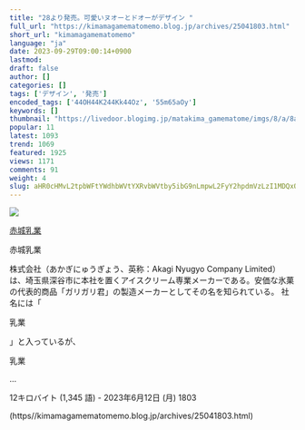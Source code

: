 ```yaml
---
title: "28より発売。可愛いヌオーとドオーがデザイン "
full_url: "https://kimamagamematomemo.blog.jp/archives/25041803.html"
short_url: "kimamagamematomemo"
language: "ja"
date: 2023-09-29T09:00:14+0900
lastmod: 
draft: false
author: []
categories: []
tags: ['デザイン', '発売']
encoded_tags: ['44OH44K244Kk44Oz', '55m65aOy']
keywords: []
thumbnail: "https://livedoor.blogimg.jp/matakima_gamematome/imgs/8/a/8ad8ccad.jpg"
popular: 11
latest: 1093
trend: 1069
featured: 1925
views: 1171
comments: 91
weight: 4
slug: aHR0cHMvL2tpbWFtYWdhbWVtYXRvbWVtby5ibG9nLmpwL2FyY2hpdmVzLzI1MDQxODAzLmh0bWw=
---
```


![](https://livedoor.blogimg.jp/matakima_gamematome/imgs/8/a/8ad8ccad.jpg)

<div><a title='赤城乳業' href='https//ja.wikipedia.org/wiki/%E8%B5%A4%E5%9F%8E%E4%B9%B3%E6%A5%AD' target='_blank'><p>赤城乳業</p></a> <p class='searchresult'><p>赤城乳業</p>株式会社（あかぎにゅうぎょう、英称：Akagi Nyugyo Company Limited）は、埼玉県深谷市に本社を置くアイスクリーム専業メーカーである。安価な氷菓の代表的商品「ガリガリ君」の製造メーカーとしてその名を知られている。 社名には「<p>乳業</p>」と入っているが、<p>乳業</p>…</p> <p class='mw-search-result-data'>12キロバイト (1,345 語) - 2023年6月12日 (月) 1803</p></div>

(https//kimamagamematomemo.blog.jp/archives/25041803.html)
